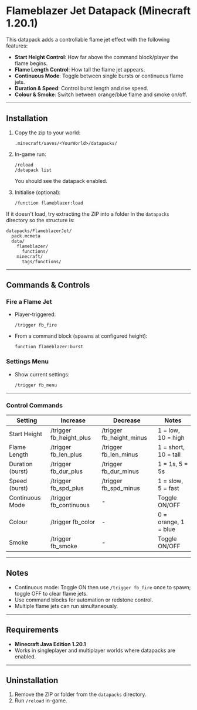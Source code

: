 
# Flameblazer Jet Datapack (Minecraft 1.20.1)

This datapack adds a controllable flame jet effect with the following features:
- **Start Height Control**: How far above the command block/player the flame begins.
- **Flame Length Control**: How tall the flame jet appears.
- **Continuous Mode**: Toggle between single bursts or continuous flame jets.
- **Duration & Speed**: Control burst length and rise speed.
- **Colour & Smoke**: Switch between orange/blue flame and smoke on/off.

---

## Installation
1. Copy the zip to your world:
   ```
   .minecraft/saves/<YourWorld>/datapacks/
   ```
2. In-game run:
   ```
   /reload
   /datapack list
   ```
   You should see the datapack enabled.

3. Initialise (optional):
   ```
   /function flameblazer:load
   ```

If it doesn't load, try extracting the ZIP into a folder in the `datapacks` directory so the structure is:
```
datapacks/FlameblazerJet/
  pack.mcmeta
  data/
    flameblazer/
      functions/
    minecraft/
      tags/functions/
```

---

## Commands & Controls

### Fire a Flame Jet
- Player-triggered:
  ```
  /trigger fb_fire
  ```
- From a command block (spawns at configured height):
  ```
  function flameblazer:burst
  ```

### Settings Menu
- Show current settings:
  ```
  /trigger fb_menu
  ```

---

### Control Commands

| Setting          | Increase             | Decrease             | Notes                         |
|------------------|----------------------|----------------------|-------------------------------|
| Start Height      | /trigger fb_height_plus | /trigger fb_height_minus | 1 = low, 10 = high            |
| Flame Length      | /trigger fb_len_plus    | /trigger fb_len_minus    | 1 = short, 10 = tall          |
| Duration (burst)  | /trigger fb_dur_plus    | /trigger fb_dur_minus    | 1 = 1s, 5 = 5s                |
| Speed (burst)     | /trigger fb_spd_plus    | /trigger fb_spd_minus    | 1 = slow, 5 = fast            |
| Continuous Mode   | /trigger fb_continuous  | -                       | Toggle ON/OFF                 |
| Colour            | /trigger fb_color       | -                       | 0 = orange, 1 = blue          |
| Smoke             | /trigger fb_smoke       | -                       | Toggle ON/OFF                 |

---

## Notes
- Continuous mode: Toggle ON then use `/trigger fb_fire` once to spawn; toggle OFF to clear flame jets.
- Use command blocks for automation or redstone control.
- Multiple flame jets can run simultaneously.

---

## Requirements
- **Minecraft Java Edition 1.20.1**
- Works in singleplayer and multiplayer worlds where datapacks are enabled.

---

## Uninstallation
1. Remove the ZIP or folder from the `datapacks` directory.
2. Run `/reload` in-game.
